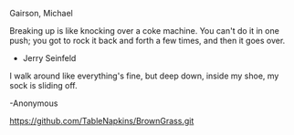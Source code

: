 
Gairson, Michael

Breaking up is like knocking over a coke machine. You can't do it in 
one push; you got to rock it back and forth a few times, and then it
goes over.

- Jerry Seinfeld


I walk around like everything's fine, but deep down, inside my shoe,
my sock is sliding off. 

-Anonymous


https://github.com/TableNapkins/BrownGrass.git





